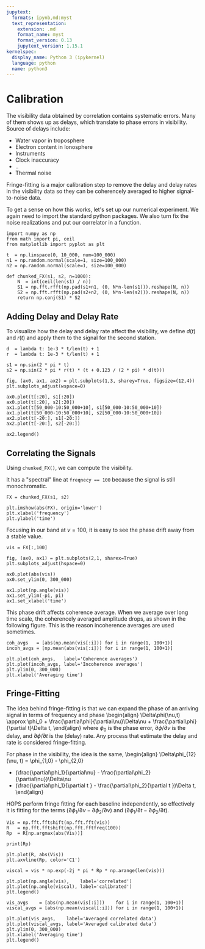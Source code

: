 ```yaml
---
jupytext:
  formats: ipynb,md:myst
  text_representation:
    extension: .md
    format_name: myst
    format_version: 0.13
    jupytext_version: 1.15.1
kernelspec:
  display_name: Python 3 (ipykernel)
  language: python
  name: python3
---
```


# Calibration

The visibility data obtained by correlation contains systematic
errors.
Many of them shows up as delays, which translate to phase errors in
visibility.
Source of delays include:

* Water vapor in troposphere
* Electron content in Ionosphere
* Instruments
* Clock inaccuracy
* ..
* Thermal noise

Fringe-fitting is a major calibration step to remove the delay and
delay rates in the visibility data so they can be coherencely averaged
to higher signal-to-noise data.

To get a sense on how this works, let's set up our numerical
experiment.
We again need to import the standard python packages.
We also turn fix the noise realizations and put our correlator in a
function.

```{code-cell} ipython3
import numpy as np
from math import pi, ceil
from matplotlib import pyplot as plt

t  = np.linspace(0, 10_000, num=100_000)
n1 = np.random.normal(scale=1, size=100_000)
n2 = np.random.normal(scale=1, size=100_000)

def chunked_FX(s1, s2, n=1000):
    N  = int(ceil(len(s1) / n))
    S1 = np.fft.rfft(np.pad(s1+n1, (0, N*n-len(s1))).reshape(N, n))
    S2 = np.fft.rfft(np.pad(s2+n2, (0, N*n-len(s2))).reshape(N, n))
    return np.conj(S1) * S2
```

## Adding Delay and Delay Rate

To visualize how the delay and delay rate affect the visibility, we
define $d(t)$ and $r(t)$ and apply them to the signal for the second
station.

```{code-cell} ipython3
d  = lambda t: 1e-3 * t/len(t) + 1
r  = lambda t: 1e-3 * t/len(t) + 1

s1 = np.sin(2 * pi * t)
s2 = np.sin(2 * pi * r(t) * (t + 0.123 / (2 * pi) * d(t)))

fig, (ax0, ax1, ax2) = plt.subplots(1,3, sharey=True, figsize=(12,4))
plt.subplots_adjust(wspace=0)

ax0.plot(t[:20], s1[:20])
ax0.plot(t[:20], s2[:20])
ax1.plot(t[50_000-10:50_000+10], s1[50_000-10:50_000+10])
ax1.plot(t[50_000-10:50_000+10], s2[50_000-10:50_000+10])
ax2.plot(t[-20:], s1[-20:])
ax2.plot(t[-20:], s2[-20:])

ax2.legend()
```

## Correlating the Signals

Using `chunked_FX()`, we can compute the visibility.

It has a "spectral" line at `freqnecy == 100` because the signal is
still monochromatic.

```{code-cell} ipython3
FX = chunked_FX(s1, s2)

plt.imshow(abs(FX), origin='lower')
plt.xlabel('frequency')
plt.ylabel('time')
```

Focusing in our band at $\nu = 100$, it is easy to see the phase drift
away from a stable value.

```{code-cell} ipython3
vis = FX[:,100]

fig, (ax0, ax1) = plt.subplots(2,1, sharex=True)
plt.subplots_adjust(hspace=0)

ax0.plot(abs(vis))
ax0.set_ylim(0, 300_000)

ax1.plot(np.angle(vis))
ax1.set_ylim(-pi, pi)
ax1.set_xlabel('time')
```

This phase drift affects coherence average.
When we average over long time scale, the coherencely averaged
amplitude drops, as shown in the following figure.
This is the reason incoherence averages are used sometimes.

```{code-cell} ipython3
coh_avgs   = [abs(np.mean(vis[:i])) for i in range(1, 100+1)]
incoh_avgs = [np.mean(abs(vis[:i])) for i in range(1, 100+1)]

plt.plot(coh_avgs,   label='Coherence averages')
plt.plot(incoh_avgs, label='Incoherence averages')
plt.ylim(0, 300_000)
plt.xlabel('Averaging time')
```

## Fringe-Fitting

The idea behind fringe-fitting is that we can expand the phase of an
arriving signal in terms of frequency and phase
\begin{align}
  \Delta\phi(\nu,t) \approx \phi_0 + \frac{\partial\phi}{\partial\nu}\Delta\nu + \frac{\partial\phi}{\partial t}\Delta t,
\end{align}
where $\phi_0$ is the phase error,
$\partial\phi/\partial\nu$ is the delay, and
$\partial\phi/\partial t$ is the (delay) rate.
Any process that estimate the delay and rate is considered
fringe-fitting.

For phase in the visibility, the idea is the same,
\begin{align}
  \Delta\phi_{12}(\nu, t)
  = \phi_{1,0} - \phi_{2,0}
  + (\frac{\partial\phi_1}{\partial\nu} - \frac{\partial\phi_2}{\partial\nu})\Delta\nu
  + (\frac{\partial\phi_1}{\partial t } - \frac{\partial\phi_2}{\partial t })\Delta t,
\end{align}

HOPS perform fringe fitting for each baseline independently, so
effectively it is fitting for the terms
$(\partial\phi_1/\partial\nu - \partial\phi_2/\partial\nu)$ and
$(\partial\phi_1/\partial t  - \partial\phi_2/\partial t )$.

```{code-cell} ipython3
Vis = np.fft.fftshift(np.fft.fft(vis))
R   = np.fft.fftshift(np.fft.fftfreq(100))
Rp  = R[np.argmax(abs(Vis))]

print(Rp)

plt.plot(R, abs(Vis))
plt.axvline(Rp, color='C1')
```

```{code-cell} ipython3
viscal = vis * np.exp(-2j * pi * Rp * np.arange(len(vis)))

plt.plot(np.angle(vis),    label='correlated')
plt.plot(np.angle(viscal), label='calibrated')
plt.legend()
```

```{code-cell} ipython3
vis_avgs    = [abs(np.mean(vis[:i]))    for i in range(1, 100+1)]
viscal_avgs = [abs(np.mean(viscal[:i])) for i in range(1, 100+1)]

plt.plot(vis_avgs,    label='Averaged correlated data')
plt.plot(viscal_avgs, label='Averaged calibrated data')
plt.ylim(0, 300_000)
plt.xlabel('Averaging time')
plt.legend()
```

